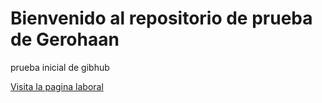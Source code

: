 # Bienvenido al repositorio de prueba de Gerohaan
prueba inicial de gibhub 

 [Visita la pagina laboral](http://gestion-saludportuguesa.info.ve)
